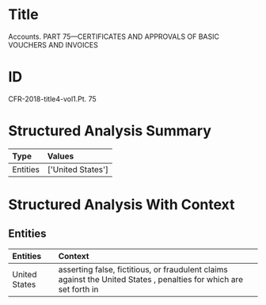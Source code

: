 # Title

 Accounts. PART 75—CERTIFICATES AND APPROVALS OF BASIC VOUCHERS AND INVOICES


# ID

 CFR-2018-title4-vol1.Pt. 75


# Structured Analysis Summary

| Type     | Values            |
|:---------|:------------------|
| Entities | ['United States'] |


# Structured Analysis With Context

 


## Entities

| Entities      | Context                                                                                                            |
|:--------------|:-------------------------------------------------------------------------------------------------------------------|
| United States | asserting false, fictitious, or fraudulent claims against the United States , penalties for which are set forth in |


